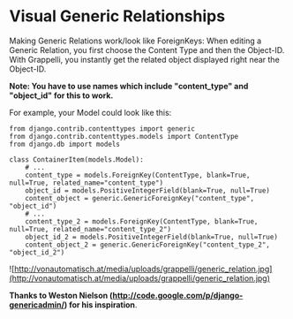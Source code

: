 # Visual Generic Relationships #

Making Generic Relations work/look like ForeignKeys: When editing a Generic Relation, you first choose the Content Type and then the Object-ID. With Grappelli, you instantly get the related object displayed right near the Object-ID.

**Note: You have to use names which include "content\_type" and "object\_id" for this to work.**

For example, your Model could look like this:

```
from django.contrib.contenttypes import generic
from django.contrib.contenttypes.models import ContentType
from django.db import models

class ContainerItem(models.Model):
    # ...
    content_type = models.ForeignKey(ContentType, blank=True, null=True, related_name="content_type")
    object_id = models.PositiveIntegerField(blank=True, null=True)
    content_object = generic.GenericForeignKey("content_type", "object_id")
    # ...
    content_type_2 = models.ForeignKey(ContentType, blank=True, null=True, related_name="content_type_2")
    object_id_2 = models.PositiveIntegerField(blank=True, null=True)
    content_object_2 = generic.GenericForeignKey("content_type_2", "object_id_2")
```

![http://vonautomatisch.at/media/uploads/grappelli/generic_relation.jpg](http://vonautomatisch.at/media/uploads/grappelli/generic_relation.jpg)

**Thanks to Weston Nielson (http://code.google.com/p/django-genericadmin/) for his inspiration**.